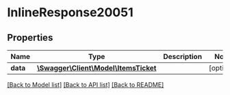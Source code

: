 # InlineResponse20051

## Properties
Name | Type | Description | Notes
------------ | ------------- | ------------- | -------------
**data** | [**\Swagger\Client\Model\ItemsTicket**](ItemsTicket.md) |  | [optional] 

[[Back to Model list]](../../README.md#documentation-for-models) [[Back to API list]](../../README.md#documentation-for-api-endpoints) [[Back to README]](../../README.md)

